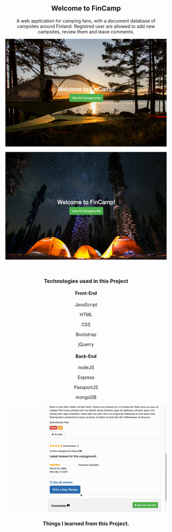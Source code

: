 <h2 align="center">
  Welcome to FinCamp
</h2>
<p align="center">
  A web application for camping fans, with a document database of campsites around Finland. Registred user are allowed to
  add new campsites, review them and leave comments. 
</p>
<p align="center">
  <img src="gifs/intro.gif">
</p>

<p align="center">
  <img src="gifs/campgroundIndex.gif">
</p>
<br>
<h3 align="center">
  Technologies used in this Project
</h3>
<h4 align="center">
  Front-End
</h4>
<p align="center">JavaScript</p>
<p align="center">HTML</p>
<p align="center">CSS</p>
<p align="center">Bootstrap</p>
<p align="center">jQuerry</p>
<h4 align="center">
  Back-End
</h4>
<p align="center">nodeJS</p>
<p align="center">Express</p>
<p align="center">PassportJS</p>
<p align="center">mongoDB</p>
<p align="center">
  <img src="gifs/review.gif">
</p>
<h3 align="center">
  Things I learned from this Project.
</h3>
